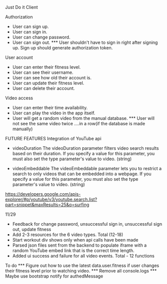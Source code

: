 Just Do it Client

Authorization
* User can sign up.
* User can sign in.
* User can change password.
* User can sign out.
*** User shouldn't have to sign in right after signing up. Sign up should generate authorization token.


User account
* User can enter their fitness level.
* User can see their username.
* User can see how old their account is.
* User can update their fitness level.
* User can delete their account.

Video access
* User can enter their time availability.
* User can play the video in the app itself.
* User will get a random video from the manual database.
*** User will not see the same video twice ....in a row(if the database is made manually)


FUTURE FEATURES
Integration of YouTube api
* videoDuration
The videoDuration parameter filters video search results based on their duration. If you specify a value for this parameter, you must also set the type parameter's value to video. (string)

* videoEmbeddable
The videoEmbeddable parameter lets you to restrict a search to only videos that can be embedded into a webpage. If you specify a value for this parameter, you must also set the type parameter's value to video. (string)

https://developers.google.com/apis-explorer/#p/youtube/v3/youtube.search.list?part=snippet&maxResults=25&q=surfing

11/29
* Feedback for change password, unsuccessful sign in, unsuccessful sign out, update fitness
* Add 2-3 resources for the 6 video types. Total (12-18)
* Start workout div shows only when api calls have been made
* Parsed json files sent from the backend to populate iframe with a random YouTube embed link that is the correct time length.
* Added ui success and failure for all video events. Total - 12 functions

To do
*** Figure out how to use the latest data.user.fitness if user changes their fitness level prior to watching video.
*** Remove all console.logs
*** Maybe use bootstrap notify for authedMessage
